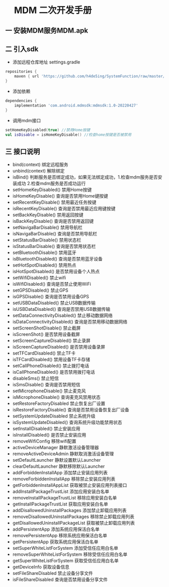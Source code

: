 # 　MDM 二次开发手册

## 一 安装MDM服务MDM.apk

## 二 引入sdk

- 添加远程仓库地址 settings.gradle

```groovy
repositories {
    maven { url 'https://github.com/h4de5ing/SystemFunction/raw/master/SystemLib_repository' }
}
```

- 添加依赖

```groovy
dependencies {
    implementation 'com.android.mdmsdk:mdmsdk:1.0-20220427'
}
```

- 调用mdm接口

```kotlin
setHomeKeyDisabled(true) //禁用Home按键
val isDisable = isHomeKeyDisable() //检查home按键是否被禁用
```

## 三 接口说明

- bind(context) 绑定远程服务
- unbind(context) 解除绑定
- isBind() 判断服务是否绑定成功，如果无法绑定成功，1.检查mdm服务是否安装成功 2.检查mdm服务是否成功运行
- setHomeKeyDisabled() 禁用Home按键
- isHomeKeyDisable() 查询是否禁用Home键按键
- setRecentKeyDisable() 禁用最近任务按键
- isRecentKeyDisable() 查询是否禁用最近应用键按键
- setBackKeyDisable() 禁用返回按键
- isBackKeyDisable() 查询是否禁用返回键
- setNavigaBarDisable() 禁用导航栏
- isNavigaBarDisable() 查询是否禁用导航栏
- setStatusBarDisable() 禁用状态栏
- isStatusBarDisable() 查询是否禁用状态栏
- setBluetoothDisable() 禁用蓝牙
- isBluetoothDisabled() 查询是否禁用蓝牙设备
- setHotSpotDisabled() 禁用热点
- isHotSpotDisabled() 是否禁用设备个人热点
- setWifiDisabled() 禁止wifi
- isWifiDisabled() 查询是否禁止使用WiFi
- setGPSDisabled() 禁止GPS
- isGPSDisable() 查询是否禁用设备GPS
- setUSBDataDisabled() 禁止USB数据传输
- isUSBDataDisabled() 查询是否禁用USB数据传输
- setDataConnectivityDisabled() 禁止移动数据网络
- isDataConnectivityDisabled() 查询是否禁用移动数据网络
- setScreenShotDisable() 禁止截屏
- isScreenShot() 是否禁用设备截屏
- setScreenCaptureDisabled() 禁止录屏
- isScreenCaptureDisabled() 是否禁用设备录屏
- setTFCardDisabled() 禁止TF卡
- isTFCardDisabled() 禁用设备TF卡存储
- setCallPhoneDisabled() 禁止拨打电话
- isCallPhoneDisabled() 是否禁用拨打电话
- disableSms() 禁止短信
- isSmsDisable() 查询是否禁用短信
- setMicrophoneDisable() 禁止麦克风
- isMicrophoneDisable() 查询麦克风禁用状态
- setRestoreFactoryDisabled 禁止恢复出厂设置
- isRestoreFactoryDisable() 查询是否禁用设备恢复出厂设备
- setSystemUpdateDisabled 禁止系统升级
- isSystemUpdateDisabled() 查询系统升级功能禁用状态
- setInstallDisabled() 禁止安装应用
- isInstallDisabled() 是否禁止安装应用
- removeWifiConfig 移除wifi配置
- activeDeviceManager 静默激活设备管理器
- removeActiveDeviceAdmin 静默取消激活设备管理
- setDefaultLauncher 静默设置默认Launcher
- clearDefaultLauncher 静默移除默认Launcher
- addForbiddenInstallApp 添加禁止安装应用列表
- removeForbiddenInstallApp  移除禁止安装应用列表
- getForbiddenInstallAppList  获取被禁止安装应用列表接口
- addInstallPackageTrustList  添加应用安装白名单
- removeInstallPackageTrustList  移除应用安装白名单
- getInstallPackageTrustList  获取应用安装白名单
- addDisallowedUninstallPackages  添加禁止卸载应用列表
- removeDisallowedUninstallPackages  移除禁止卸载应用列表
- getDisallowedUninstallPackageList  获取被禁止卸载应用列表
- addPersistentApp  添加系统应用保活白名单
- removePersistentApp  移除系统应用保活白名单
- getPersistentApp  获取系统应用保活白名单
- setSuperWhiteListForSystem  添加受信任应用白名单
- removeSuperWhiteListForSystem  移除受信任应用白名单
- getSuperWhiteListForSystem  获取受信任应用白名单
- getDeviceInfo  获取设备信息
- setFileShareDisabled  禁止设备分享文件
- isFileShareDisabled  查询是否禁用设备分享文件




